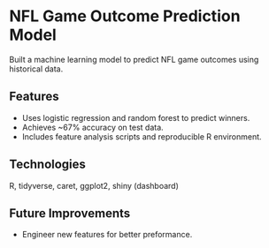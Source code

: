 # NFL Game Outcome Prediction Model
Built a machine learning model to predict NFL game outcomes using historical data.

## Features
- Uses logistic regression and random forest to predict winners.
- Achieves ~67% accuracy on test data.
- Includes feature analysis scripts and reproducible R environment.

## Technologies
R, tidyverse, caret, ggplot2, shiny (dashboard)

## Future Improvements
- Engineer new features for better preformance. 

